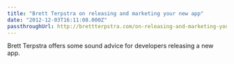 ```yaml
---
title: "Brett Terpstra on releasing and marketing your new app"
date: "2012-12-03T16:11:08.000Z"
passthroughUrl: http://brettterpstra.com/on-releasing-and-marketing-your-new-app/
---
```


Brett Terpstra offers some sound advice for developers releasing a new app.